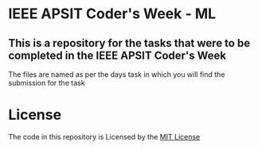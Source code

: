 # IEEE APSIT Coder's Week - ML
## This is a repository for the tasks that were to be completed in the IEEE APSIT Coder's Week
The files are named as per the days task in which you will find the submission for the task
# License
The code in this repository is Licensed by the [MIT License](https://github.com/Nova1323/CodersWeek-ML/blob/master/LICENSE)

